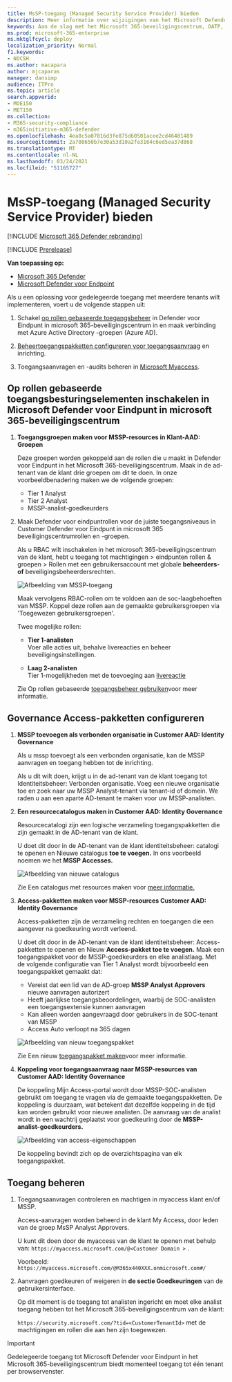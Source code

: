 ```yaml
---
title: MsSP-toegang (Managed Security Service Provider) bieden
description: Meer informatie over wijzigingen van het Microsoft Defender-beveiligingscentrum in het Microsoft 365-beveiligingscentrum
keywords: Aan de slag met het Microsoft 365-beveiligingscentrum, OATP, MDATP, MDO, MDE, enkel deelvenster glas, geconvergeerde portal, beveiligingsportal, defender-beveiligingsportal
ms.prod: microsoft-365-enterprise
ms.mktglfcycl: deploy
localization_priority: Normal
f1.keywords:
- NOCSH
ms.author: macapara
author: mjcaparas
manager: dansimp
audience: ITPro
ms.topic: article
search.appverid:
- MOE150
- MET150
ms.collection:
- M365-security-compliance
- m365initiative-m365-defender
ms.openlocfilehash: 4ea8c5a07016d3fe875d60501acee2cd46481489
ms.sourcegitcommit: 2a708650b7e30a53d10a2fe3164c6ed5ea37d868
ms.translationtype: MT
ms.contentlocale: nl-NL
ms.lasthandoff: 03/24/2021
ms.locfileid: "51165727"
---
```

# <a name="provide-managed-security-service-provider-mssp-access"></a>MsSP-toegang (Managed Security Service Provider) bieden 

[!INCLUDE [Microsoft 365 Defender rebranding](../includes/microsoft-defender.md)]

[!INCLUDE [Prerelease](../includes/prerelease.md)]

**Van toepassing op:**

- [Microsoft 365 Defender](microsoft-365-defender.md)
- [Microsoft Defender voor Endpoint](https://go.microsoft.com/fwlink/p/?linkid=2154037)

Als u een oplossing voor gedelegeerde toegang met meerdere tenants wilt implementeren, voert u de volgende stappen uit:

1. Schakel [op rollen gebaseerde toegangsbeheer](/windows/security/threat-protection/microsoft-defender-atp/rbac) in Defender voor Eindpunt in microsoft 365-beveiligingscentrum in en maak verbinding met Azure Active Directory -groepen (Azure AD).

2. [Beheertoegangspakketten configureren voor toegangsaanvraag](/azure/active-directory/governance/identity-governance-overview) en inrichting.

3. Toegangsaanvragen en -audits beheren in [Microsoft Myaccess](/azure/active-directory/governance/entitlement-management-request-approve).

## <a name="enable-role-based-access-controls-in-microsoft-defender-for-endpoint-in-microsoft-365-security-center"></a>Op rollen gebaseerde toegangsbesturingselementen inschakelen in Microsoft Defender voor Eindpunt in microsoft 365-beveiligingscentrum

1. **Toegangsgroepen maken voor MSSP-resources in Klant-AAD: Groepen**

    Deze groepen worden gekoppeld aan de rollen die u maakt in Defender voor Eindpunt in het Microsoft 365-beveiligingscentrum. Maak in de ad-tenant van de klant drie groepen om dit te doen. In onze voorbeeldbenadering maken we de volgende groepen:

    - Tier 1 Analyst 
    - Tier 2 Analyst 
    - MSSP-analist-goedkeurders  


2. Maak Defender voor eindpuntrollen voor de juiste toegangsniveaus in Customer Defender voor Eindpunt in microsoft 365 beveiligingscentrumrollen en -groepen.

    Als u RBAC wilt inschakelen in het microsoft 365-beveiligingscentrum van de klant, hebt u toegang tot machtigingen > eindpunten rollen & groepen > Rollen met een gebruikersaccount met globale **beheerders- of** beveiligingsbeheerdersrechten.

    ![Afbeelding van MSSP-toegang](../../media/mssp-access.png)

    Maak vervolgens RBAC-rollen om te voldoen aan de soc-laagbehoeften van MSSP. Koppel deze rollen aan de gemaakte gebruikersgroepen via 'Toegewezen gebruikersgroepen'.

    Twee mogelijke rollen:

    - **Tier 1-analisten** <br>
      Voer alle acties uit, behalve livereacties en beheer beveiligingsinstellingen.

    - **Laag 2-analisten** <br>
      Tier 1-mogelijkheden met de toevoeging aan [livereactie](/windows/security/threat-protection/microsoft-defender-atp/live-response)

    Zie Op rollen gebaseerde [toegangsbeheer gebruiken](/windows/security/threat-protection/microsoft-defender-atp/rbac)voor meer informatie.



## <a name="configure-governance-access-packages"></a>Governance Access-pakketten configureren

1.  **MSSP toevoegen als verbonden organisatie in Customer AAD: Identity Governance**
    
    Als u mssp toevoegt als een verbonden organisatie, kan de MSSP aanvragen en toegang hebben tot de inrichting. 

    Als u dit wilt doen, krijgt u in de ad-tenant van de klant toegang tot Identiteitsbeheer: Verbonden organisatie. Voeg een nieuwe organisatie toe en zoek naar uw MSSP Analyst-tenant via tenant-id of domein. We raden u aan een aparte AD-tenant te maken voor uw MSSP-analisten.

2. **Een resourcecatalogus maken in Customer AAD: Identity Governance**

    Resourcecatalogi zijn een logische verzameling toegangspakketten die zijn gemaakt in de AD-tenant van de klant.

    U doet dit door in de AD-tenant van de klant identiteitsbeheer: catalogi te openen en Nieuwe catalogus **toe te voegen.** In ons voorbeeld noemen we het **MSSP Accesses.** 

    ![Afbeelding van nieuwe catalogus](../../media/goverance-catalog.png)

    Zie Een catalogus met resources maken voor [meer informatie.](/azure/active-directory/governance/entitlement-management-catalog-create)


3. **Access-pakketten maken voor MSSP-resources Customer AAD: Identity Governance**

    Access-pakketten zijn de verzameling rechten en toegangen die een aangever na goedkeuring wordt verleend. 

    U doet dit door in de AD-tenant van de klant identiteitsbeheer: Access-pakketten te openen en Nieuw **Access-pakket toe te voegen.** Maak een toegangspakket voor de MSSP-goedkeurders en elke analistlaag. Met de volgende configuratie van Tier 1 Analyst wordt bijvoorbeeld een toegangspakket gemaakt dat:

    - Vereist dat een lid van de AD-groep **MSSP Analyst Approvers** nieuwe aanvragen autorizert
    - Heeft jaarlijkse toegangsbeoordelingen, waarbij de SOC-analisten een toegangsextensie kunnen aanvragen
    - Kan alleen worden aangevraagd door gebruikers in de SOC-tenant van MSSP
    - Access Auto verloopt na 365 dagen

    ![Afbeelding van nieuw toegangspakket](../../media/new-access-package.png)

    Zie Een nieuw [toegangspakket maken](/azure/active-directory/governance/entitlement-management-access-package-create)voor meer informatie.


4. **Koppeling voor toegangsaanvraag naar MSSP-resources van Customer AAD: Identity Governance**

    De koppeling Mijn Access-portal wordt door MSSP-SOC-analisten gebruikt om toegang te vragen via de gemaakte toegangspakketten. De koppeling is duurzaam, wat betekent dat dezelfde koppeling in de tijd kan worden gebruikt voor nieuwe analisten. De aanvraag van de analist wordt in een wachtrij geplaatst voor goedkeuring door de **MSSP-analist-goedkeurders.**


    ![Afbeelding van access-eigenschappen](../../media/access-properties.png)

    De koppeling bevindt zich op de overzichtspagina van elk toegangspakket.

## <a name="manage-access"></a>Toegang beheren 

1. Toegangsaanvragen controleren en machtigen in myaccess klant en/of MSSP.

    Access-aanvragen worden beheerd in de klant My Access, door leden van de groep MsSP Analyst Approvers.

    U kunt dit doen door de myaccess van de klant te openen met behulp van:  `https://myaccess.microsoft.com/@<Customer Domain >` . 

    Voorbeeld:  `https://myaccess.microsoft.com/@M365x440XXX.onmicrosoft.com#/`   
2. Aanvragen goedkeuren of weigeren in **de sectie Goedkeuringen** van de gebruikersinterface.

     Op dit moment is de toegang tot analisten ingericht en moet elke analist toegang hebben tot het Microsoft 365-beveiligingscentrum van de klant: 

    `https://security.microsoft.com/?tid=<CustomerTenantId>` met de machtigingen en rollen die aan hen zijn toegewezen.

> [!IMPORTANT]
> Gedelegeerde toegang tot Microsoft Defender voor Eindpunt in het Microsoft 365-beveiligingscentrum biedt momenteel toegang tot één tenant per browservenster.